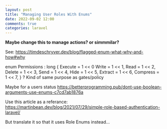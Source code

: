 ```yaml
---
layout: post
title: "Managing User Roles With Enums"
date: 2022-09-02 12:00
comments: true
categories: laravel
---
```


**Maybe change this to manage actions? or simmmilar?**

See: https://timdeschryver.dev/blog/flagged-enum-what-why-and-how#why

enum Permissions : long
{
    Execute  = 1 << 0
    Write    = 1 << 1,
    Read     = 1 << 2,
    Delete   = 1 << 3,
    Send     = 1 << 4,
    Hide     = 1 << 5,
    Extract  = 1 << 6,
    Compress = 1 << 7,
}
? Kind of same purpose as gates/policy

Maybe for a users status
https://betterprogramming.pub/dont-use-boolean-arguments-use-enums-c7cd7ab1876a

Use this article as a referance: https://martinbean.dev/blog/2021/07/29/simple-role-based-authentication-laravel/

But translate it so that it uses Role Enums instead...
